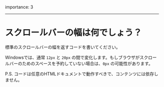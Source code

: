 importance: 3

---

# スクロールバーの幅は何でしょう？

標準のスクロールバーの幅を返すコードを書いてください。

Windowsでは、通常 `12px` と `20px` の間で変化します。もしブラウザがスクロールバーのためのスペースを予約していない場合は、`0px` の可能性があります。

P.S. コードは任意のHTMLドキュメントで動作すべきで、コンテンツには依存しません。
